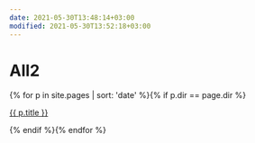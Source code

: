 ```yaml
---
date: 2021-05-30T13:48:14+03:00
modified: 2021-05-30T13:52:18+03:00
---
```


# All2

<div id="navigation">
{% for p in site.pages | sort: 'date' %}{% if p.dir == page.dir %}
<p><a href="{{ p.url }}">{{ p.title }}</a> </p>
{% endif %}{% endfor %}
</div>
